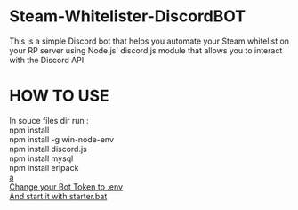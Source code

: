 # Steam-Whitelister-DiscordBOT
This is a simple Discord bot that helps you automate your Steam whitelist on your RP server using Node.js' discord.js module that allows you to interact with the Discord API

# HOW TO USE
In souce files dir run :<br />
npm install  <br />
npm install -g win-node-env <br />
npm install discord.js <br />
npm install mysql <br />
npm install erlpack <br />
[a](https://www.google.com) <br />
[Change your Bot Token to .env ](https://github.com/b3ng0x/Steam-Whitelister-DiscordBOT/blob/main/.env) <br />
[And start it with starter.bat](https://github.com/b3ng0x/Steam-Whitelister-DiscordBOT/blob/main/BOT%20STARTER.bat)

